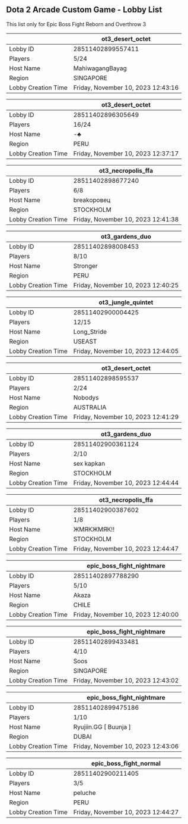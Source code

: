 ## Dota 2 Arcade Custom Game - Lobby List

This list only for Epic Boss Fight Reborn and Overthrow 3

|  | ot3_desert_octet |
| ------ | ------ |
| Lobby ID | 28511402899557411 |
| Players | 5/24 |
| Host Name | MahiwagangBayag |
| Region | SINGAPORE |
| Lobby Creation Time | Friday, November 10, 2023 12:43:16 |


|  | ot3_desert_octet |
| ------ | ------ |
| Lobby ID | 28511402896305649 |
| Players | 16/24 |
| Host Name | -♣ |
| Region | PERU |
| Lobby Creation Time | Friday, November 10, 2023 12:37:17 |


|  | ot3_necropolis_ffa |
| ------ | ------ |
| Lobby ID | 28511402898677240 |
| Players | 6/8 |
| Host Name | breakоровец |
| Region | STOCKHOLM |
| Lobby Creation Time | Friday, November 10, 2023 12:41:38 |


|  | ot3_gardens_duo |
| ------ | ------ |
| Lobby ID | 28511402898008453 |
| Players | 8/10 |
| Host Name | Stronger |
| Region | PERU |
| Lobby Creation Time | Friday, November 10, 2023 12:40:25 |


|  | ot3_jungle_quintet |
| ------ | ------ |
| Lobby ID | 28511402900004425 |
| Players | 12/15 |
| Host Name | Long_Stride |
| Region | USEAST |
| Lobby Creation Time | Friday, November 10, 2023 12:44:05 |


|  | ot3_desert_octet |
| ------ | ------ |
| Lobby ID | 28511402898595537 |
| Players | 2/24 |
| Host Name | Nobodys |
| Region | AUSTRALIA |
| Lobby Creation Time | Friday, November 10, 2023 12:41:29 |


|  | ot3_gardens_duo |
| ------ | ------ |
| Lobby ID | 28511402900361124 |
| Players | 2/10 |
| Host Name | sex kapkan |
| Region | STOCKHOLM |
| Lobby Creation Time | Friday, November 10, 2023 12:44:44 |


|  | ot3_necropolis_ffa |
| ------ | ------ |
| Lobby ID | 28511402900387602 |
| Players | 1/8 |
| Host Name | ЖМЯКЖМЯК!! |
| Region | STOCKHOLM |
| Lobby Creation Time | Friday, November 10, 2023 12:44:47 |


|  | epic_boss_fight_nightmare |
| ------ | ------ |
| Lobby ID | 28511402897788290 |
| Players | 5/10 |
| Host Name | Akaza |
| Region | CHILE |
| Lobby Creation Time | Friday, November 10, 2023 12:40:00 |


|  | epic_boss_fight_nightmare |
| ------ | ------ |
| Lobby ID | 28511402899433481 |
| Players | 4/10 |
| Host Name | Soos |
| Region | SINGAPORE |
| Lobby Creation Time | Friday, November 10, 2023 12:43:02 |


|  | epic_boss_fight_nightmare |
| ------ | ------ |
| Lobby ID | 28511402899475186 |
| Players | 1/10 |
| Host Name | Ryujiin.GG [ Buunja ] |
| Region | DUBAI |
| Lobby Creation Time | Friday, November 10, 2023 12:43:06 |


|  | epic_boss_fight_normal |
| ------ | ------ |
| Lobby ID | 28511402900211405 |
| Players | 3/5 |
| Host Name | peluche |
| Region | PERU |
| Lobby Creation Time | Friday, November 10, 2023 12:44:27 |


